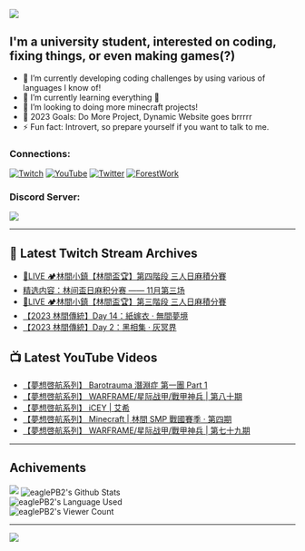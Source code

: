 <!--### Hello people, I'm EaglePB2 - The one who building something for fun 👋
Thank you for standby for this profile.   
The purpose of this profile is coming soon.   
You may come back later, as you wish if this readme.md is updated.   -->

<a href="https://github.com/lightda104530"><img src="https://readme-typing-svg.herokuapp.com/?duration=7000&width=600&lines=Hello+people,+I%27m+EaglePB2.;The+one+who+builds+something+for+fun+%F0%9F%91%8B;Thank+you+for+standby+for+this+profile.;The+purpose+of+this+profile+is+coming+soon.;You+may+come+back+later.;As+you+wish+if+this+readme.md+is+updated.;"></a>


## I'm a university student, interested on coding, fixing things, or even making games(?)
- 🔭 I’m currently developing coding challenges by using various of languages I know of!
- 🌱 I’m currently learning everything 🤣
- 💬 I’m looking to doing more minecraft projects!
- 🥅 2023 Goals: Do More Project, Dynamic Website goes brrrrr
- ⚡ Fun fact: Introvert, so prepare yourself if you want to talk to me.

### Connections:

[![Twitch](https://img.shields.io/badge/Twitch-9347FF?style=flat-square&logo=twitch&logoColor=white)](https://www.twitch.tv/eaglepb2)
[![YouTube](https://img.shields.io/badge/YouTube-%23FF0000.svg?style=flat-square&logo=YouTube&logoColor=white)](https://www.youtube.com/eaglepb2)
[![Twitter](https://img.shields.io/badge/Twitter-%231DA1F2.svg?style=flat-square&logo=Twitter&logoColor=white)](https://twitter.com/eaglepb2)
[![ForestWork](https://img.shields.io/badge/Forestwork_Website-415549?style=flat-square&logo=homeadvisor&logoColor=white)](https://forestwork.team)

### Discord Server:

[![](https://invidget.switchblade.xyz/qKrub9b?theme=dark&language=ch)](https://discord.gg/qKrub9b)

---

## 👾 Latest Twitch Stream Archives
<!-- TWITCH:START -->
- [🔴LIVE 🏕️林間小鎮【林間盃🏆】第四階段 三人日麻積分賽](https://www.twitch.tv/videos/1990286151)
- [精选内容：林间盃日麻积分赛 —— 11月第三场](https://www.twitch.tv/videos/1986525274)
- [🔴LIVE 🏕️林間小鎮【林間盃🏆】第三階段 三人日麻積分賽](https://www.twitch.tv/videos/1984205952)
- [【2023 林間傳統】Day 14：紙嫁衣 · 無間夢境](https://www.twitch.tv/videos/1980759082)
- [【2023 林間傳統】Day 2：黑相集 · 灰冥界](https://www.twitch.tv/videos/1980688313)
<!-- TWITCH:END -->



## 📺 Latest YouTube Videos
<!-- YOUTUBE:START -->
- [【夢想啓航系列】 Barotrauma 潛淵症 第一團 Part 1](https://www.youtube.com/watch?v=rkco-P5lFEk)
- [【夢想啓航系列】 WARFRAME/星际战甲/戰甲神兵 | 第八十期](https://www.youtube.com/watch?v=Nj-jDihzSzM)
- [【夢想啓航系列】 iCEY | 艾希](https://www.youtube.com/watch?v=LBDLUZovOfk)
- [【夢想啓航系列】 Minecraft | 林間 SMP 戰國賽季 · 第四期](https://www.youtube.com/watch?v=WELESwQqq7Q)
- [【夢想啓航系列】 WARFRAME/星际战甲/戰甲神兵 | 第七十九期](https://www.youtube.com/watch?v=BpS_6AIwk4c)
<!-- YOUTUBE:END -->

---

## Achivements
[![](https://github-profile-trophy.vercel.app/?username=eaglepb2&theme=monokai&no-bg=true&&title=Repositories,Issues,Commit,MultiLanguage)](https://github.com/anuraghazra/github-readme-stats)
<img align="center" alt="eaglePB2's Github Stats" src="https://github-readme-stats.vercel.app/api?username=eaglePB2&show_icons=true&hide_border=true&theme=merko" />
<br>
<img align="center" alt="eaglePB2's Language Used" src="https://github-readme-stats.vercel.app/api/top-langs/?username=eaglePB2&show_icons=true&hide_border=true&theme=merko&layout=compact&langs_count=8" />
<br>
<img align="center" alt="eaglePB2's Viewer Count" src="https://visitcount.itsvg.in/api?id=eaglepb2&label=Profile%20Views&color=3&icon=5&pretty=true" />

<hr>

<!-- RANDOMQUOTE:START -->
![](https://quotes-github-readme.vercel.app/api?type=horizontal&theme=merko)
<!-- RANDOMQUOTE:END -->


<!--
       _____   _   _   _____       _____   _   _   ____   
      |_   _| | | | | |  ___|     |  ___| | \ | | |  _  \  
        | |   | |_| | | |___      | |___  |  \| | | | | | 
        | |   |  _  | |  ___|     |  ___| |     | | | | | 
        | |   | | | | | |___      | |___  | |\  | | |_| | 
        |_|   |_| |_| |_____|     |_____| |_| \_| |____ / 
      
-->
